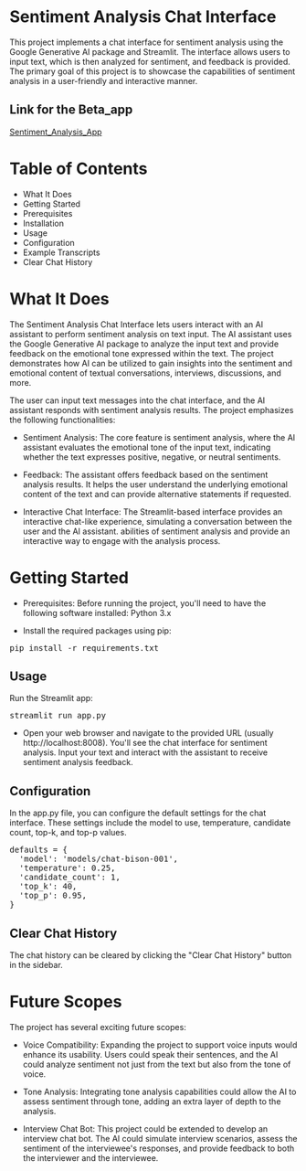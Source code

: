 # Sentiment Analysis Chat Interface
This project implements a chat interface for sentiment analysis using the Google Generative AI package and Streamlit. The interface allows users to input text, which is then analyzed for sentiment, and feedback is provided. The primary goal of this project is to showcase the capabilities of sentiment analysis in a user-friendly and interactive manner.

## Link for the Beta_app
[Sentiment_Analysis_App](https://sentimentanalysis-zwwverncwwhnsewneg2p9r.streamlit.app/)

# Table of Contents
* What It Does
* Getting Started
* Prerequisites
* Installation
* Usage
* Configuration
* Example Transcripts
* Clear Chat History


# What It Does
The Sentiment Analysis Chat Interface lets users interact with an AI assistant to perform sentiment analysis on text input. The AI assistant uses the Google Generative AI package to analyze the input text and provide feedback on the emotional tone expressed within the text. The project demonstrates how AI can be utilized to gain insights into the sentiment and emotional content of textual conversations, interviews, discussions, and more.

The user can input text messages into the chat interface, and the AI assistant responds with sentiment analysis results. The project emphasizes the following functionalities:

* Sentiment Analysis: The core feature is sentiment analysis, where the AI assistant evaluates the emotional tone of the input text, indicating whether the text expresses positive, negative, or neutral sentiments.

* Feedback: The assistant offers feedback based on the sentiment analysis results. It helps the user understand the underlying emotional content of the text and can provide alternative statements if requested.

* Interactive Chat Interface: The Streamlit-based interface provides an interactive chat-like experience, simulating a conversation between the user and the AI assistant.
  abilities of sentiment analysis and provide an interactive way to engage with the analysis process.


# Getting Started
* Prerequisites: 
    Before running the project, you'll need to have the following software installed:
    Python 3.x
  
* Install the required packages using pip:
<pre>pip install -r requirements.txt</pre>


## Usage
Run the Streamlit app:
<pre>streamlit run app.py</pre>
* Open your web browser and navigate to the provided URL (usually http://localhost:8008).
  You'll see the chat interface for sentiment analysis. Input your text and interact with the assistant to receive sentiment analysis feedback.

## Configuration
In the app.py file, you can configure the default settings for the chat interface. These settings include the model to use, temperature, candidate count, top-k, and top-p values.

<pre>defaults = {
  'model': 'models/chat-bison-001',
  'temperature': 0.25,
  'candidate_count': 1,
  'top_k': 40,
  'top_p': 0.95,
}</pre>

## Clear Chat History
The chat history can be cleared by clicking the "Clear Chat History" button in the sidebar.

# Future Scopes
The project has several exciting future scopes:

* Voice Compatibility: Expanding the project to support voice inputs would enhance its usability. Users could speak their sentences, and the AI could analyze sentiment not just from the text but also from the tone of voice.

* Tone Analysis: Integrating tone analysis capabilities could allow the AI to assess sentiment through tone, adding an extra layer of depth to the analysis.

* Interview Chat Bot: This project could be extended to develop an interview chat bot. The AI could simulate interview scenarios, assess the sentiment of the interviewee's responses, and provide feedback to both the interviewer and the interviewee.
